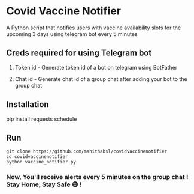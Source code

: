 # Covid Vaccine Notifier #
A Python script that notifies users with vaccine availability slots for the upcoming 3 days using telegram bot every 5 minutes 

## Creds required for using Telegram bot ##

 1. Token id - Generate token id of a bot on telegram using BotFather

 2. Chat id - Generate chat id of a group chat after adding your bot to the group chat

## Installation ##
pip install requests schedule

## Run ##
```
git clone https://github.com/mahithabsl/covidvaccinenotifier
cd covidvaccinenotifier
python vaccine_notifier.py
```

### Now, You'll receive alerts every 5 minutes on the group chat ! Stay Home, Stay Safe 😷 ! ###
